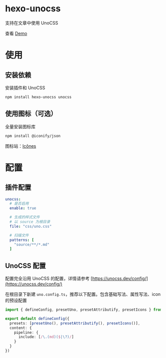 # hexo-unocss

支持在文章中使用 UnoCSS

查看 [Demo](https://imba97.cn/archives/775/)

# 使用

## 安装依赖

安装插件和 UnoCSS

```bash
npm install hexo-unocss unocss
```

## 使用图标（可选）

全量安装图标库

```bash
npm install @iconify/json
```

图标站：[Icônes](https://icones.js.org/)

# 配置

## 插件配置

```yml
unocss:
  # 是否启用
  enable: true

  # 生成的样式文件
  # 以 source 为根目录
  file: "css/uno.css"

  # 扫描文件
  patterns: [
    "source/**/*.md"
  ]
```

## UnoCSS 配置

配置完全沿用 UnoCSS 的配置，详情请参考 [https://unocss.dev/config/](https://unocss.dev/config/)

在根目录下新建 `uno.config.ts`，推荐以下配置。包含基础写法、属性写法、icon 的预设配置

```typescript
import { defineConfig, presetUno, presetAttributify, presetIcons } from 'unocss'

export default defineConfig({
  presets: [presetUno(), presetAttributify(), presetIcons()],
  content: {
    pipeline: {
      include: [/\.(md)($|\?)/]
    }
  }
})
```
